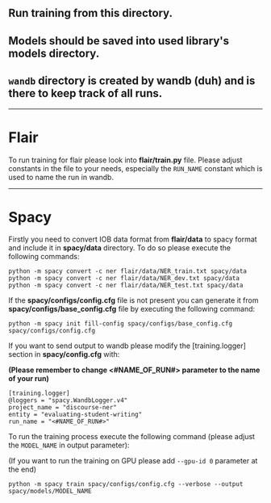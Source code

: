 ## Run training from this directory.
## Models should be saved into used library's models directory.
## `wandb` directory is created by wandb (duh) and is there to keep track of all runs.

---
# Flair

To run training for flair please look into **flair/train.py** file. Please adjust constants in the file to your needs, especially the `RUN_NAME` constant which is used to name the run in wandb.

---
# Spacy

Firstly you need to convert IOB data format from **flair/data** to spacy format and include it in **spacy/data** directory. To do so please execute the following commands:

```
python -m spacy convert -c ner flair/data/NER_train.txt spacy/data
python -m spacy convert -c ner flair/data/NER_dev.txt spacy/data
python -m spacy convert -c ner flair/data/NER_test.txt spacy/data
```

If the **spacy/configs/config.cfg** file is not present you can generate it from **spacy/configs/base_config.cfg** file by executing the following command:

```
python -m spacy init fill-config spacy/configs/base_config.cfg spacy/configs/config.cfg
```

If you want to send output to wandb please modify the [training.logger] section in **spacy/config.cfg** with:

**(Please remember to change <#NAME_OF_RUN#> parameter to the name of your run)**

```
[training.logger]
@loggers = "spacy.WandbLogger.v4"
project_name = "discourse-ner"
entity = "evaluating-student-writing"
run_name = "<#NAME_OF_RUN#>"
```

To run the training process execute the following command (please adjust the `MODEL_NAME` in output parameter):

(If you want to run the training on GPU please add `--gpu-id 0` parameter at the end)

```
python -m spacy train spacy/configs/config.cfg --verbose --output spacy/models/MODEL_NAME
```
